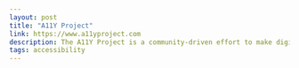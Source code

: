 ```yaml
---
layout: post
title: "A11Y Project"
link: https://www.a11yproject.com
description: The A11Y Project is a community-driven effort to make digital accessibility easier.
tags: accessibility
---
```

